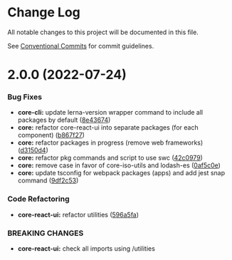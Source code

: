 # Change Log

All notable changes to this project will be documented in this file.

See [Conventional Commits](https://conventionalcommits.org) for commit guidelines.

# 2.0.0 (2022-07-24)


### Bug Fixes

* **core-cli:** update lerna-version wrapper command to include all packages by default ([8e43674](https://github.com/newrade/newrade-core/commit/8e436744321ce8fb595a13ad70740f54b170ab25))
* **core:** refactor core-react-ui into separate packages (for each component) ([b867f27](https://github.com/newrade/newrade-core/commit/b867f270277d73aada7a7aaffea36bd38261dbed))
* **core:** refactor packages in progress (remove web frameworks) ([d3150d4](https://github.com/newrade/newrade-core/commit/d3150d42aacf2c6f15bd9eb923a23cf8cb5db046))
* **core:** refactor pkg commands and script to use swc ([42c0979](https://github.com/newrade/newrade-core/commit/42c097990217ff1b29b1a5644419530fcdd8ed24))
* **core:** remove case in favor of core-iso-utils and lodash-es ([0af5c0e](https://github.com/newrade/newrade-core/commit/0af5c0ef4815ad0d0deebede7504eecc3bf9af12))
* **core:** update tsconfig for webpack packages (apps) and add jest snap command ([9df2c53](https://github.com/newrade/newrade-core/commit/9df2c53312796d05804c64b7f5303a1d4729ac09))


### Code Refactoring

* **core-react-ui:** refactor utilities ([596a5fa](https://github.com/newrade/newrade-core/commit/596a5faa1902b5f9c1afaec48821db31770f8a44))


### BREAKING CHANGES

* **core-react-ui:** check all imports using /utilities
